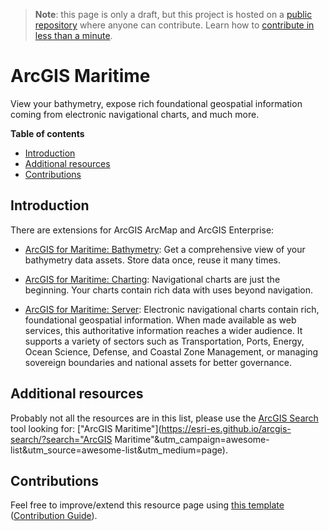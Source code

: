 > **Note**: this page is only a draft, but this project is hosted on a [public repository](https://github.com/hhkaos/awesome-arcgis) where anyone can contribute. Learn how to [contribute in less than a minute](https://github.com/hhkaos/awesome-arcgis/blob/master/CONTRIBUTING.md#contributions).

# ArcGIS Maritime

View your bathymetry, expose rich foundational geospatial information coming from electronic navigational charts, and much more.

<!-- START doctoc generated TOC please keep comment here to allow auto update -->
<!-- DON'T EDIT THIS SECTION, INSTEAD RE-RUN doctoc TO UPDATE -->
**Table of contents**

- [Introduction](#introduction)
- [Additional resources](#additional-resources)
- [Contributions](#contributions)

<!-- END doctoc generated TOC please keep comment here to allow auto update -->

## Introduction

There are extensions for ArcGIS ArcMap and ArcGIS Enterprise:

* [ArcGIS for Maritime: Bathymetry](https://www.esri.com/en-us/arcgis/products/arcgis-for-maritime-bathymetry/overview): Get a comprehensive view of your bathymetry data assets. Store data once, reuse it many times.

* [ArcGIS for Maritime: Charting](https://www.esri.com/en-us/arcgis/products/arcgis-for-maritime-charting/overview): Navigational charts are just the beginning. Your charts contain rich data with uses beyond navigation.

* [ArcGIS for Maritime: Server](https://www.esri.com/en-us/arcgis/products/arcgis-for-maritime-server): Electronic navigational charts contain rich, foundational geospatial information. When made available as web services, this authoritative information reaches a wider audience. It supports a variety of sectors such as Transportation, Ports, Energy, Ocean Science, Defense, and Coastal Zone Management, or managing sovereign boundaries and national assets for better governance.

## Additional resources

Probably not all the resources are in this list, please use the [ArcGIS Search](https://esri-es.github.io/arcgis-search/) tool looking for: ["ArcGIS Maritime"](https://esri-es.github.io/arcgis-search/?search="ArcGIS Maritime"&utm_campaign=awesome-list&utm_source=awesome-list&utm_medium=page).

## Contributions

Feel free to improve/extend this resource page using [this template](https://github.com/hhkaos/awesome-arcgis/blob/master/templates/PRODUCT_PAGE_TEMPLATE.md) ([Contribution Guide](https://github.com/hhkaos/awesome-arcgis/blob/master/CONTRIBUTING.md)).
